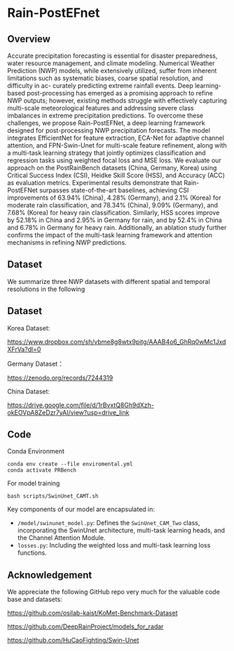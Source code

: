 # Rain-PostEFnet

 

## Overview

Accurate precipitation forecasting is essential for
disaster preparedness, water resource management, and climate
modeling. Numerical Weather Prediction (NWP) models, while
extensively utilized, suffer from inherent limitations such as
systematic biases, coarse spatial resolution, and difficulty in ac-
curately predicting extreme rainfall events. Deep learning-based
post-processing has emerged as a promising approach to refine
NWP outputs; however, existing methods struggle with effectively
capturing multi-scale meteorological features and addressing
severe class imbalances in extreme precipitation predictions.
To overcome these challenges, we propose Rain-PostEFNet, a
deep learning framework designed for post-processing NWP
precipitation forecasts. The model integrates EfficientNet for
feature extraction, ECA-Net for adaptive channel attention, and
FPN-Swin-Unet for multi-scale feature refinement, along with a
multi-task learning strategy that jointly optimizes classification
and regression tasks using weighted focal loss and MSE loss. We
evaluate our approach on the PostRainBench datasets (China,
Germany, Korea) using Critical Success Index (CSI), Heidke
Skill Score (HSS), and Accuracy (ACC) as evaluation metrics.
Experimental results demonstrate that Rain-PostEFNet surpasses
state-of-the-art baselines, achieving CSI improvements of 63.94%
(China), 4.28% (Germany), and 2.1% (Korea) for moderate
rain classification, and 78.34% (China), 9.09% (Germany), and
7.68% (Korea) for heavy rain classification. Similarly, HSS scores
improve by 52.18% in China and 2.95% in Germany for rain,
and by 52.4% in China and 6.78% in Germany for heavy rain.
Additionally, an ablation study further confirms the impact of
the multi-task learning framework and attention mechanisms in
refining NWP predictions.

## Dataset

We summarize three NWP datasets with different spatial and temporal resolutions in the following 


## Dataset

Korea Dataset:

https://www.dropbox.com/sh/vbme8g8wtx9pitg/AAAB4o6_GhRq0wMc1JxdXFrVa?dl=0

Germany Dataset：

https://zenodo.org/records/7244319

China Dataset:

https://drive.google.com/file/d/1rBvxtQ8Gh9dXzh-okEOVpA8ZeDzr7yAI/view?usp=drive_link

## Code

Conda Environment

```
conda env create --file enviromental.yml
conda activate PRBench
```

For model training

```
bash scripts/SwinUnet_CAMT.sh
```

Key components of our model are encapsulated in:

- `/model/swinunet_model.py`: Defines the `SwinUnet_CAM_Two` class, incorporating the SwinUnet architecture, multi-task learning heads, and the Channel Attention Module.
- `losses.py`: Including the weighted loss and multi-task learning loss functions.

## Acknowledgement

We appreciate the following GitHub repo very much for the valuable code base and datasets:

https://github.com/osilab-kaist/KoMet-Benchmark-Dataset

https://github.com/DeepRainProject/models_for_radar

https://github.com/HuCaoFighting/Swin-Unet
